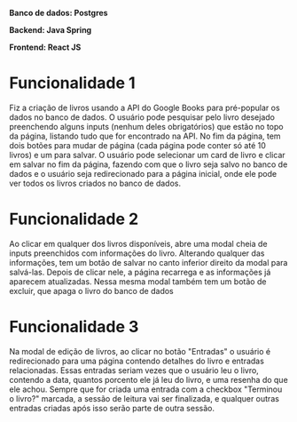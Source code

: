 **Banco de dados: Postgres**

**Backend: Java Spring**

**Frontend: React JS**

# Funcionalidade 1

Fiz a criação de livros usando a API do Google Books para pré-popular os dados no banco de dados. O usuário pode pesquisar pelo livro desejado preenchendo alguns inputs (nenhum deles obrigatórios) que estão no topo da página, 
listando tudo que for encontrado na API. No fim da página, tem dois botões para mudar de página (cada página pode conter só até 10 livros) e um para salvar. O usuário pode selecionar um card de livro e clicar em salvar no fim da página, 
fazendo com que o livro seja salvo no banco de dados e o usuário seja redirecionado para a página inicial, onde ele pode ver todos os livros criados no banco de dados.

# Funcionalidade 2

Ao clicar em qualquer dos livros disponíveis, abre uma modal cheia de inputs preenchidos com informações do livro. Alterando qualquer das informações, tem um botão de salvar no canto inferior direito da modal para salvá-las.
Depois de clicar nele, a página recarrega e as informações já aparecem atualizadas. Nessa mesma modal também tem um botão de excluir, que apaga o livro do banco de dados

# Funcionalidade 3
Na modal de edição de livros, ao clicar no botão "Entradas" o usuário é redirecionado para uma página contendo detalhes do livro e entradas relacionadas. Essas entradas seriam vezes que o usuário leu o livro, contendo a data, quantos porcento ele já leu do livro, e uma resenha do que ele achou. Sempre que for criada uma entrada com a checkbox "Terminou o livro?" marcada, a sessão de leitura vai ser finalizada, e qualquer outras entradas criadas após isso serão parte de outra sessão.
